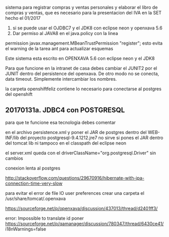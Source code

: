 sistema para registrar compras y ventas personales y elaborar 
el libro de compras y ventas, que es necesario para la
presentacion del IVA en la SET
hecho el 01/2017

1. si se puede usar el OJDBC7 y el JDK8 con eclipse neon y openxava 5.6
2. Dar permiso al JAVA8 en el java.policy con la linea

permission javax.management.MBeanTrustPermission "register";
esto evita el warning de la tarea ant para actualizar esquemas

Este sistema esta escrito en OPENXAVA 5.6 con eclipse neon
y el JDK8 

Para que funcione en la intranet de casa debes cambiar el JUNIT2 por el JUNIT
dentro del persistence del openxava. De otro modo no se conecta, data timeout.
Simplemente intercambiar los nombres.

la carpeta openshiftfeliz contiene lo necesario para conectarse
al postgres del openshift 

20170131a. JDBC4 con POSTGRESQL
----------------------

para que te funcione esa tecnologia debes comentar
<!-- <property name="hibernate.connection.driver_class" value="org.postgresql.Driver"/> -->
en el archivo persistence.xml
y poner el JAR de postgres dentro del WEB-INF/lib del proyecto postgresql-9.4.1212.jre7
no sirve si pones el JAR dentro del tomcat lib
ni tampoco en el classpath del eclipse neon

el server.xml queda con el driverClassName="org.postgresql.Driver"  sin cambios


conexion lenta al postgres 

http://stackoverflow.com/questions/29670916/hibernate-with-jpa-connection-time-very-slow

para evitar el error de file IO user preferences
crear una carpeta el /usr/share/tomcat/.openxava

https://sourceforge.net/p/openxava/discussion/437013/thread/d2401ff3/

error: Impossible to translate id 
poner https://sourceforge.net/p/qamanager/discussion/780347/thread/6430ce41/
i18nWarnings=false


